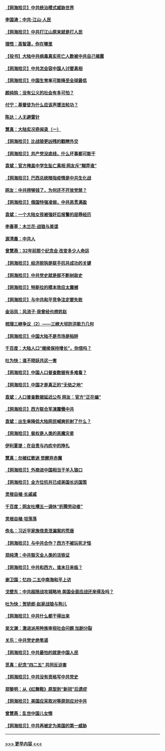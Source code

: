 #### [【网海拾贝】中共统治模式威胁世界](../pages/nsc993/n12957622.md?t=05190952) 
#### [李国涛：中共‧江山‧人民](../pages/nsc993/n12957502.md?t=05190952) 
#### [【网海拾贝】中共打江山原来就是打人民](../pages/nsc993/n12954345.md?t=05190952) 
#### [理悟：高智晟，你在哪里](../pages/nsc993/n12953115.md?t=05190952) 
#### [【投书】大陆中共病毒真实死亡人数被中共自己揭露](../pages/nsc993/n12953050.md?t=05190952) 
#### [【网海拾贝】中共怎会容中国人讨要真相](../pages/nsc993/n12952161.md?t=05190952) 
#### [【网海拾贝】中国生育率可能降至全球最低](../pages/nsc993/n12948793.md?t=05190952) 
#### [颜纯钩：没有公义的社会有多可怕？](../pages/nsc993/n12947626.md?t=05190952) 
#### [付宁：基督徒为什么应该声援法轮功？](../pages/nsc993/n12947233.md?t=05190952) 
#### [陈达：人无避雷针](../pages/nsc993/n12947098.md?t=05190952) 
#### [慧真：大陆实况奇闻录（一）](../pages/nsc993/n12945811.md?t=05190952) 
#### [【网海拾贝】比战狼更凶残的戳瞎外交](../pages/nsc993/n12945717.md?t=05190952) 
#### [【网海拾贝】共产党没底线，什么坏事都可能干](../pages/nsc993/n12942090.md?t=05190952) 
#### [袁斌：官方掩盖中学生坠亡真相 网友斥“糊弄谁”](../pages/nsc993/n12942029.md?t=05190952) 
#### [【网海拾贝】巴西总统暗指疫情是中共生化战](../pages/nsc993/n12938999.md?t=05190952) 
#### [网友：中共捞够钱了，为何还不开放党禁？](../pages/nsc993/n12938952.md?t=05190952) 
#### [【网海拾贝】俄国恃强凌弱，中共恶贯满盈](../pages/nsc993/n12936626.md?t=05190952) 
#### [袁斌：一个大陆女孩被强奸后报警的屈辱经历](../pages/nsc993/n12936547.md?t=05190952) 
#### [李春草：木兰花·战狼与美谍](../pages/nsc993/n12935995.md?t=05190952) 
#### [源清晨：中共人](../pages/nsc993/n12935589.md?t=05190952) 
#### [曾慧燕：32年前那个纪念会 改变多少人命运](../pages/nsc993/n12934233.md?t=05190952) 
#### [【网海拾贝】经济脱钩是联手抗共成功的关键](../pages/nsc993/n12934176.md?t=05190952) 
#### [【网海拾贝】中共党史就是部不断树敌史](../pages/nsc993/n12932844.md?t=05190952) 
#### [【网海拾贝】特斯拉的模本效应太震撼](../pages/nsc993/n12925626.md?t=05190952) 
#### [【网海拾贝】与中共和平竞争注定要失败](../pages/nsc993/n12923326.md?t=05190952) 
#### [金浴凤：风流子‧我曾经也想姓赵](../pages/nsc993/n12920911.md?t=05190952) 
#### [梳理三峡争议（2）——三峡大坝防洪能力几何](../pages/nsc993/n12920173.md?t=05190952) 
#### [【网海拾贝】中国大陆不是市场是陷阱](../pages/nsc993/n12920143.md?t=05190952) 
#### [千百度：大陆人口“继续保持增长”，你信吗？](../pages/nsc993/n12918946.md?t=05190952) 
#### [吐为快：谁不晓妖共这一套](../pages/nsc993/n12918941.md?t=05190952) 
#### [【网海拾贝】中国人口普查数据有多难看？](../pages/nsc993/n12917822.md?t=05190952) 
#### [【网海拾贝】中国才是真正的“无依之地”](../pages/nsc993/n12915845.md?t=05190952) 
#### [袁斌：人口普查数据延迟公布 网友：官方“正在编”](../pages/nsc993/n12915748.md?t=05190952) 
#### [【网海拾贝】西方联合军演震慑中共](../pages/nsc993/n12913466.md?t=05190952) 
#### [袁斌：出生率降低大陆网民喊爽折射了什么？](../pages/nsc993/n12913365.md?t=05190952) 
#### [【网海拾贝】极权是人类的恶魔灾星](../pages/nsc993/n12910697.md?t=05190952) 
#### [伊利夏提：在自责与内疚中的挣扎](../pages/nsc993/n12910493.md?t=05190952) 
#### [慧真：勿被红歌迷 觉醒弃赤魔](../pages/nsc993/n12910485.md?t=05190952) 
#### [【网海拾贝】外商进中国相当于羊入狼口](../pages/nsc993/n12908274.md?t=05190952) 
#### [【网海拾贝】全方位抗共已成美国长远国策](../pages/nsc993/n12906878.md?t=05190952) 
#### [灵根自植‧长戚戚](../pages/nsc993/n12905585.md?t=05190952) 
#### [千百度：网友吐槽五一调休“折腾劳动者”](../pages/nsc993/n12905934.md?t=05190952) 
#### [灵根自植‧坦荡荡](../pages/nsc993/n12905562.md?t=05190952) 
#### [佚名：习近平家族信息泄漏案的荒唐](../pages/nsc993/n12904705.md?t=05190952) 
#### [【网海拾贝】与中共合作？西方不被玩死才怪](../pages/nsc993/n12903873.md?t=05190952) 
#### [郑纯清：中共毁灭全人类的活铁证](../pages/nsc993/n12903785.md?t=05190952) 
#### [【网海拾贝】中共和西方，谁末日来临？](../pages/nsc993/n12903482.md?t=05190952) 
#### [谢卫国：忆四‧二五中南海和平上访](../pages/nsc993/n12902192.md?t=05190952) 
#### [戈壁东：中共超限战攻城略地 美国全面应战还来得及吗？](../pages/nsc993/n12902297.md?t=05190952) 
#### [吐为快：贺骄郎‧赵家战狼与狗儿](../pages/nsc993/n12902280.md?t=05190952) 
#### [【网海拾贝】中共什么都干得出来](../pages/nsc993/n12897500.md?t=05190952) 
#### [吴文渊：激进派用种族审视社会问题 加剧分裂](../pages/nsc993/n12893881.md?t=05190952) 
#### [关乐：中共党史绝笔谣](../pages/nsc993/n12897270.md?t=05190952) 
#### [【网海拾贝】中共最怕的就是中国人民](../pages/nsc993/n12894705.md?t=05190952) 
#### [觅真：纪念“四二五” 共同反迫害](../pages/nsc993/n12894553.md?t=05190952) 
#### [【网海拾贝】中共没有资格写中共党史](../pages/nsc993/n12892231.md?t=05190952) 
#### [郑黎明：从《红舞鞋》原型到“新冠”后遗症](../pages/nsc993/n12890469.md?t=05190952) 
#### [【网海拾贝】美国应采取对等原则应对中共](../pages/nsc993/n12889176.md?t=05190952) 
#### [曾慧燕：乱世中国儿女情](../pages/nsc993/n12887931.md?t=05190952) 
#### [【网海拾贝】中共再被定为美国的第一威胁](../pages/nsc993/n12887580.md?t=05190952) 

----
#### [ >>> 更早内容 <<< ](../indexes/nsc993-earlier.md)
